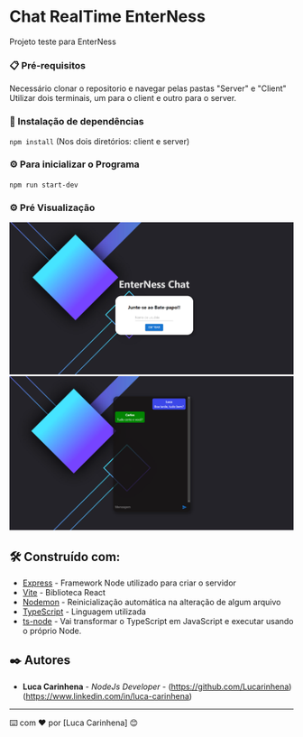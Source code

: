 # Chat RealTime EnterNess

Projeto teste para EnterNess

### 📋 Pré-requisitos

Necessário clonar o repositorio e navegar pelas pastas "Server" e "Client"
Utilizar dois terminais, um para o client e outro para o server.

### 🔧 Instalação de dependências

`npm install` (Nos dois diretórios: client e server)

### ⚙️ Para inicializar o Programa
`npm run start-dev`


### ⚙️ Pré Visualização
![Exemplo1](screenshot2.png)
![Exemplo2](screenshot1.png)


## 🛠️ Construído com: 

* [Express](https://expressjs.com/pt-br/) - Framework Node utilizado para criar o servidor
* [Vite](https://vitejs.dev) - Biblioteca React
* [Nodemon](https://www.npmjs.com/package/nodemon) - Reinicialização automática na alteração de algum arquivo
* [TypeScript](https://www.typescriptlang.org/) - Linguagem utilizada
* [ts-node](https://www.npmjs.com/package/ts-node) - Vai transformar o TypeScript em JavaScript e executar usando o próprio Node.


## ✒️ Autores

* **Luca Carinhena** - *NodeJs Developer* - (https://github.com/Lucarinhena)  (https://www.linkedin.com/in/luca-carinhena)

---
⌨️ com ❤️ por [Luca Carinhena] 😊